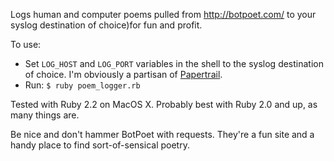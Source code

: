 Logs human and computer poems pulled from http://botpoet.com/ to your syslog destination of choice)for fun and profit.

To use:

* Set `LOG_HOST` and `LOG_PORT` variables in the shell to the syslog destination of choice. I'm obviously a partisan of [Papertrail](https://github.com/papertrail).
* Run: `$ ruby poem_logger.rb`

Tested with Ruby 2.2 on MacOS X. Probably best with Ruby 2.0 and up, as many things are.

Be nice and don't hammer BotPoet with requests. They're a fun site and a handy place to find sort-of-sensical poetry.